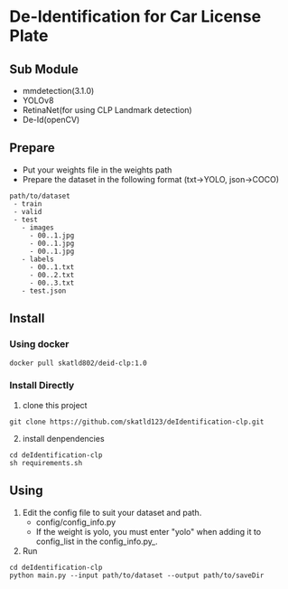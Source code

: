 # De-Identification for Car License Plate
## Sub Module
- mmdetection(3.1.0)
- YOLOv8
- RetinaNet(for using CLP Landmark detection)
- De-Id(openCV)

## Prepare
- Put your weights file in the weights path
- Prepare the dataset in the following format (txt->YOLO, json->COCO)
```
path/to/dataset
 - train
 - valid
 - test
   - images
     - 00..1.jpg
     - 00..1.jpg
     - 00..1.jpg
   - labels
     - 00..1.txt
     - 00..2.txt
     - 00..3.txt
   - test.json
```
## Install
### Using docker 
```
docker pull skatld802/deid-clp:1.0
```

### Install Directly
1. clone this project
```
git clone https://github.com/skatld123/deIdentification-clp.git
```
2. install denpendencies
```
cd deIdentification-clp
sh requirements.sh
```


## Using
1. Edit the config file to suit your dataset and path.
    - config/config_info.py
    - If the weight is yolo, you must enter "yolo" when adding it to config_list in the config_info.py_.
2. Run
```Shell
cd deIdentification-clp
python main.py --input path/to/dataset --output path/to/saveDir
```
